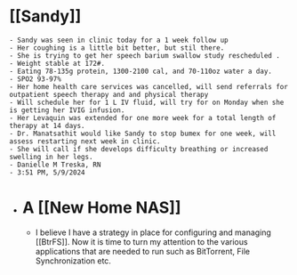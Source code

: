 # [[Sandy]]
	- Sandy was seen in clinic today for a 1 week follow up
	- Her coughing is a little bit better, but stil there.
	- She is trying to get her speech barium swallow study rescheduled .
	- Weight stable at 172#.
	- Eating 78-135g protein, 1300-2100 cal, and 70-110oz water a day.
	- SPO2 93-97%
	- Her home health care services was cancelled, will send referrals for outpatient speech therapy and and physical therapy
	- Will schedule her for 1 L IV fluid, will try for on Monday when she is getting her IVIG infusion.
	- Her Levaquin was extended for one more week for a total length of therapy at 14 days.
	- Dr. Manatsathit would like Sandy to stop bumex for one week, will assess restarting next week in clinic.
	- She will call if she develops difficulty breathing or increased swelling in her legs.
	- Danielle M Treska, RN
	- 3:51 PM, 5/9/2024
- # A [[New Home NAS]]
	- I believe I have a strategy in place for configuring and managing [[BtrFS]].  Now it is time to turn my attention to the various applications that are needed to run such as BitTorrent, File Synchronization etc.